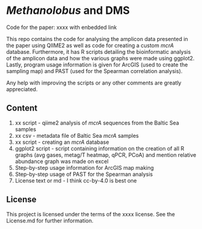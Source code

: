 # _Methanolobus_ and DMS
Code for the paper:
xxxx with enbedded link

This repo contains the code for analysing the amplicon data presented in the paper using QIIME2 as well as code for creating a custom _mcrA_ database. Furthermore, it has R scripts detailing the bioinformatic analysis of the amplicon data and how the various graphs were made using ggplot2. Lastly, program usage information is given for ArcGIS (used to create the sampling map) and PAST (used for the Spearman correlation analysis).

Any help with improving the scripts or any other comments are greatly appreciated.  


## Content
1) xx script - qiime2 analysis of _mcrA_ sequences from the Baltic Sea samples
2) xx csv - metadata file of Baltic Sea _mcrA_ samples
3) xx script - creating an _mcrA_ database
4) ggplot2 script - script containing information on the creation of all R graphs (avg gases, metag/T heatmap, qPCR, PCoA) and mention relative abundance graph was made on excel
5) Step-by-step usage information for ArcGIS map making
6) Step-by-step usage of PAST for the Spearman analysis 
7) License text or md - I think cc-by-4.0 is best one

## License
This project is licensed under the terms of the xxxx license. See the License.md for further information.

